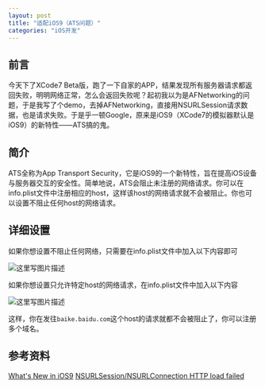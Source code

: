 ```yaml
---
layout: post
title: "适配iOS9（ATS问题）"
categories: "iOS开发"
---
```


## 前言
今天下了XCode7 Beta版，跑了一下自家的APP，结果发现所有服务器请求都返回失败，明明网络正常，怎么会返回失败呢？起初我以为是AFNetworking的问题，于是我写了个demo，去掉AFNetworking，直接用NSURLSession请求数据，也是请求失败。于是乎一顿Google，原来是iOS9（XCode7的模拟器默认是iOS9）的新特性——ATS搞的鬼。

## 简介
ATS全称为App Transport Security，它是iOS9的一个新特性，旨在提高iOS设备与服务器交互的安全性。简单地说，ATS会阻止未注册的网络请求。你可以在info.plist文件中注册相应的host，这样该host的网络请求就不会被阻止。你也可以设置不阻止任何host的网络请求。

## 详细设置
如果你想设置不阻止任何网络，只需要在info.plist文件中加入以下内容即可

![这里写图片描述](http://img.blog.csdn.net/20150619164549061)

如果你想设置只允许特定host的网络请求，在info.plist文件中加入以下内容

![这里写图片描述](http://img.blog.csdn.net/20150619164722416)

这样，你在发往`baike.baidu.com`这个host的请求就都不会被阻止了，你可以注册多个域名。

## 参考资料
[What's New in iOS9](https://developer.apple.com/library/prerelease/ios/releasenotes/General/WhatsNewIniOS/Articles/iOS9.html#//apple_ref/doc/uid/TP40016198-DontLinkElementID_13)
[NSURLSession/NSURLConnection HTTP load failed](http://stackoverflow.com/questions/30739473/nsurlsession-nsurlconnection-http-load-failed)
